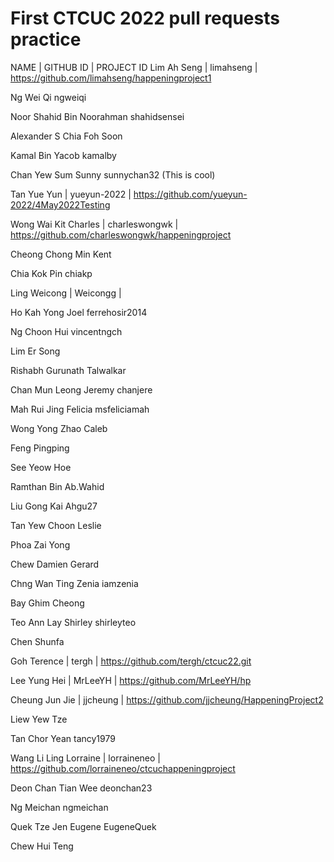 # First CTCUC 2022 pull requests practice

NAME | GITHUB ID | PROJECT ID
Lim Ah Seng | limahseng | https://github.com/limahseng/happeningproject1 

Ng Wei Qi ngweiqi

Noor Shahid Bin Noorahman shahidsensei

Alexander S Chia Foh Soon

Kamal Bin Yacob kamalby

Chan Yew Sum Sunny sunnychan32 (This is cool)

Tan Yue Yun | yueyun-2022 | https://github.com/yueyun-2022/4May2022Testing


Wong Wai Kit Charles | charleswongwk | https://github.com/charleswongwk/happeningproject

Cheong Chong Min Kent

Chia Kok Pin chiakp

Ling Weicong | Weicongg | 

Ho Kah Yong Joel ferrehosir2014

Ng Choon Hui vincentngch

Lim Er Song

Rishabh Gurunath Talwalkar

Chan Mun Leong Jeremy chanjere

Mah Rui Jing Felicia msfeliciamah

Wong Yong Zhao Caleb

Feng Pingping

See Yeow Hoe

Ramthan Bin Ab.Wahid

Liu Gong Kai Ahgu27

Tan Yew Choon Leslie

Phoa Zai Yong

Chew Damien Gerard

Chng Wan Ting Zenia iamzenia

Bay Ghim Cheong

Teo Ann Lay Shirley shirleyteo

Chen Shunfa

Goh Terence | tergh | https://github.com/tergh/ctcuc22.git

Lee Yung Hei | MrLeeYH | https://github.com/MrLeeYH/hp

Cheung Jun Jie | jjcheung | https://github.com/jjcheung/HappeningProject2

Liew Yew Tze

Tan Chor Yean tancy1979

Wang Li Ling Lorraine | lorraineneo | https://github.com/lorraineneo/ctcuchappeningproject

Deon Chan Tian Wee deonchan23

Ng Meichan ngmeichan

Quek Tze Jen Eugene EugeneQuek

Chew Hui Teng
